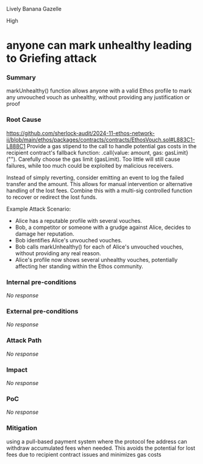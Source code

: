 Lively Banana Gazelle

High

# anyone can mark unhealthy leading to Griefing attack

### Summary

markUnhealthy() function allows anyone with a valid Ethos profile to mark any unvouched vouch as unhealthy, without providing any justification or proof

### Root Cause

https://github.com/sherlock-audit/2024-11-ethos-network-ii/blob/main/ethos/packages/contracts/contracts/EthosVouch.sol#L883C1-L888C1
Provide a gas stipend to the call to handle potential gas costs in the recipient contract's fallback function: .call{value: amount, gas: gasLimit}(""). Carefully choose the gas limit (gasLimit). Too little will still cause failures, while too much could be exploited by malicious receivers.


Instead of simply reverting, consider emitting an event to log the failed transfer and the amount. This allows for manual intervention or alternative handling of the lost fees. Combine this with a multi-sig controlled function to recover or redirect the lost funds.

Example Attack Scenario:

- Alice has a reputable profile with several vouches.
- Bob, a competitor or someone with a grudge against Alice, decides to damage her reputation.
- Bob identifies Alice's unvouched vouches.
- Bob calls markUnhealthy() for each of Alice's unvouched vouches, without providing any real reason.
- Alice's profile now shows several unhealthy vouches, potentially affecting her standing within the Ethos community.

### Internal pre-conditions

_No response_

### External pre-conditions

_No response_

### Attack Path

_No response_

### Impact

_No response_

### PoC

_No response_

### Mitigation

 using a pull-based payment system where the protocol fee address can withdraw accumulated fees when needed. This avoids the potential for lost fees due to recipient contract issues and minimizes gas costs